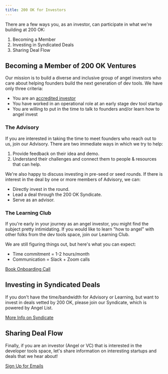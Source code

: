 ```yaml
---
title: 200 OK for Investors
---
```

There are a few ways you, as an investor, can participate in what we're building at 200 OK:

1. Becoming a Member
2. Investing in Syndicated Deals
3. Sharing Deal Flow

## Becoming a Member of 200 OK Ventures

Our mission is to build a diverse and inclusive group of angel investors who care about helping founders build the next generation of dev tools. We have only three criteria:

- You are an [accredited investor](https://www.nerdwallet.com/blog/investing/what-is-an-accredited-investor/)
- You have worked in an operational role at an early stage dev tool startup
- You are willing to put in the time to talk to founders and/or learn how to angel invest

### The Advisory 

If you are interested in taking the time to meet founders who reach out to us, join our Advisory. There are two immediate ways in which we try to help:

1. Provide feedback on their idea and demo.
2. Understand their challenges and connect them to people &amp; resources that can help.

We're also happy to discuss investing in pre-seed or seed rounds. If there is interest in the deal by one or more members of Advisory, we can:

- Directly invest in the round.
- Lead a deal through the 200 OK Syndicate.
- Serve as an advisor.

### The Learning Club

If you're early in your journey as an angel investor, you might find the subject pretty intimidating. If you would like to learn "how to angel" with other folks from the dev tools space, join our Learning Club.

We are still figuring things out, but here's what you can expect:

- Time commitment = 1-2 hours/month
- Communication = Slack + Zoom calls

<div class="cta"><a href="http://calendly.com/carter-rabasa">Book Onboarding Call</a></div>

## Investing in Syndicated Deals

If you don't have the time/bandwidth for Advisory or Learning, but want to invest in deals vetted by 200 OK, please join our Syndicate, which is powered by Angel List.

<div class="cta"><a href="/syndicate">More Info on Syndicate</a></div>

## Sharing Deal Flow

Finally, if you are an investor (Angel or VC) that is interested in the developer tools space, let's share information on interesting startups and deals that we hear about!

<div class="cta"><a href="https://airtable.com/shr4OX3G95oRTzKiU">Sign Up for Emails</a></div>



